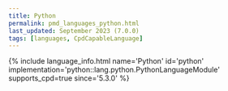 ```yaml
---
title: Python
permalink: pmd_languages_python.html
last_updated: September 2023 (7.0.0)
tags: [languages, CpdCapableLanguage]
---
```


{% include language_info.html name='Python' id='python' implementation='python::lang.python.PythonLanguageModule' supports_cpd=true since='5.3.0' %}
